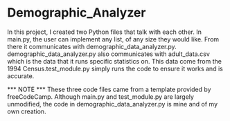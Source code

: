 # Demographic_Analyzer
In this project, I created two Python files that talk with each other. In main.py, the user can implement any list, of any size they would like. From there it communicates with demographic_data_analyzer.py. demographic_data_analyzer.py also communicates with adult_data.csv which is the data that it runs specific statistics on. This data come from the 1994 Census.test_module.py simply runs the code to ensure it works and is accurate.

*** NOTE *** These three code files came from a template provided by freeCodeCamp. Although main.py and test_module.py are largely unmodified, the code in demographic_data_analyzer.py is mine and of my own creation.
